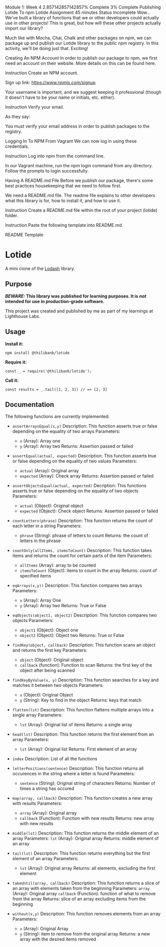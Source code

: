 
Module 1: Week 4
2.857142857142857% Complete
3% Complete
Publishing Lotide To npm
Lotide Assignment
45 minutes
 Status
Incomplete
Wow... We've built a library of functions that we or other developers could actually use in other projects! This is great, but how will these other projects actually import our library?

Much like with Mocha, Chai, Chalk and other packages on npm, we can package up and publish our Lotide library to the public npm registry. In this activity, we'll be doing just that. Exciting!

Creating An NPM Account
In order to publish our package to npm, we first need an account on their website. More details on this can be found here.

Instruction
Create an NPM account.

Sign up link: https://www.npmjs.com/signup

Your username is important, and we suggest keeping it professional (though it doesn't have to be your name or initials, etc. either).

Instruction
Verify your email.

As they say:

You must verify your email address in order to publish packages to the registry.

Logging In To NPM From Vagrant
We can now log in using these credentials.

Instruction
Log into npm from the command line.

In our Vagrant machine, run the npm login command from any directory. Follow the prompts to login successfully.

Having A README.md File
Before we publish our package, there's some best practices housekeeping that we need to follow first.

We need a README.md file. The readme file explains to other developers what this library is for, how to install it, and how to use it.

Instruction
Create a README.md file within the root of your project (lotide) folder.

Instruction
Paste the following template into README.md.

README Template
# Lotide

A mini clone of the [Lodash](https://lodash.com) library.

## Purpose

**_BEWARE:_ This library was published for learning purposes. It is _not_ intended for use in production-grade software.**

This project was created and published by me as part of my learnings at Lighthouse Labs. 

## Usage

**Install it:**

`npm install @thilibanb/lotide`

**Require it:**

`const _ = require('@thilibanb/lotide');`

**Call it:**

`const results = _.tail([1, 2, 3]) // => [2, 3]`

## Documentation

The following functions are currently implemented:

* `assertArraysEqual(x,y)`
Description: This function asserts true or false depending on the equality of two arrays
Parameters: 
    - `x` (Array): Array one
    - `y` (Array): Array two
Returns: Assertion passed or failed

* `assertEqual(actual, expected)`
Description: This function asserts true or false depending on the equality of two values
Parameters:
    - `actual` (Array): Original array
    - `expected` (Array): Check array
Returns: Assertion passed or failed

* `assertObjectsEqual(actual, expected)`
Decription: This functions asserts true or false depending on the equality of two objects
Parameters: 
    - `actual` (Object): Original object
    - `expected` (Object): Check object
Returns: Assertion passed or failed

* `countLetters(phrase)`
Description: This function returns the count of each letter in a string
Parameters:
    - `phrase` (String): phrase of letters to count
Returns: the count of letters in the phrase

* `countOnly(allItems, itemsToCount)`
Description: This function takes items and returns the count for certain parts of the item
Parameters: 
    - `allItems` (Array): array to be counted
    - `itemsToCount` (Object): items to count in the array
Returns: count of specified items

* `eqArrays(x,y))`
Description: This function compares two arrays
Parameters:
    - `x` (Array): Array One
    - `y` (Array): Array two
Returns: True or False

* `eqObjects(object1, object2)`
Description: This function compares two objects
Parameters:
    - `object1` (Object): Object one
    - `object2` (Object): Object two
Returns: True or False

* `findKey(object, callback)`
Description: This function scans an object and returns the first key 
Parameters:
    - `object` (Object): Original object
    - `callback` (function): Function to scan
Returns: the first key of the object after being scanned

* `findKeyByValue(x, y)`
Description: This function searches for a key and matches it between two objects
Parameters: 
    - `x` (Object): Original Object
    - `y` (String): Key to find in the object
Returns: keys that match

* `flatten(lst)`
Description: This function flattens multiple arrays into a single array
Parameters:
    - `lst` (Array): Original list of items
Returns: a single array

* `head(lst)`
Description: This function returns the first element from an array
Parameters: 
    - `lst` (Array): Original list
Returns: First element of an array

* `index`
Description: List of all the functions

* `letterPositions(sentence)`
Description: This function returns all occurences in the string where a letter is found
Parameters:
    - `sentence` (String); Original string of characters
Returns: Number of times a string has occured

* `map(array, callback)`
Description: This function creates a new array with results
Parameters: 
    - `array` (Array): Original array
    - `callback` (Function): Function with new results
Returns: new array with new results

* `middle(lst)`
Description: This function returns the middle element of an array
Parameters: 
    `lst` (Array): Original array
Returns: middle element of an array

* `tail(lst)`
Description: This function returns everything but the first element of an array
Parameters:
    - `lst` (Array): Original array
Returns: all elements, excluding the first element

* `takeUntil(array, callback)`
Description: This function returns a slice of an array with elements taken from the beginning
Parameters:
    `array` (Array): Original array
    `callback` (Function): function of what to remove from the array
Returns: slice of an array excluding items from the beginning

* `without(x,y)`
Description: This function removes elements from an array
Parameters:
    - `x` (Array): Original Array
    - `y` (String): item to remove from the original array
Returns: a new array with the desired items removed